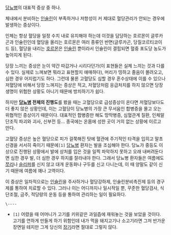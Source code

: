 [당뇨병](%EB%8B%B9%EB%87%A8%EB%B3%91.md)의 대표적 증상 중 하나.

체내에서 분비하는 [인슐린](%EC%9D%B8%EC%8A%90%EB%A6%B0.md)이 부족하거나 저항성이 커 제대로 혈당관리가 안되는
경우에 발생하는 증상이다.

인체는 항상 혈당을 일정 수치 내로 유지해야 하는데 이것을 담당하는 호르몬이 글루카곤과 인슐린인데 혈당을 올리는 호르몬은 여러 종류인
반면(글루카곤, 당질코르티코이드 등), 혈당을 내리는 [호르몬](%ED%98%B8%EB%A5%B4%EB%AA%AC.md)은
[인슐린](%EC%9D%B8%EC%8A%90%EB%A6%B0.md) 뿐이라서 인슐린이 결핍되면 혈중 포도당 농도가 높아지게 된다.

당장 느끼는 증상은 눈이 약간 따갑거나 시리다던가(이 표현들은 실제 느끼는 것과 다를 수 있다. 실제로 느껴보면 뭐라고 표현할지 애매하다),
머리가 띵하고 졸음이 몰려오고, 심한 경우 어지럽기도 하다. 그런데 물론 고혈당도 심할 경우 혼수상태에 이를 수 있으나 저혈당에 비해서 당장
느껴지는 증상은 적고, 저혈당처럼 응급처치를 하지 않으면 당장 생명이 위험한 상황도 아니기 때문에 방치하기가 쉽다.

하지만 **[당뇨병](%EB%8B%B9%EB%87%A8%EB%B3%91.md) 전체의 진행도**를 봤을 때는 고혈당으로 급성증상이
온다면 저혈당보다도 더 좋지 않은 상황인데, 이는 고혈당이 당뇨병의 가장 큰 무서움인 합병증을 몰고 오는 위협적인 증상이기 때문이다.
대표적인 합병증만 해도 망막병증, 심혈관계 질환, 인체말단조직 파괴와 괴사, 신부전 등... 종국에는 온몸에 성한 곳이 거의 없는 상황에
이르고 만다.

고혈당 증상은 높은 혈당으로 피가 걸쭉해진 탓에 혈관에 주기적인 타격을 입히고 말초신경을 서서히 죽이기 때문에`[1]`
[당뇨병](%EB%8B%B9%EB%87%A8%EB%B3%91.md) 환자는 발을 조심해야 한다. 당뇨가 중등도 이상으로 진행된 상황에서
발에 상처를 입은 것을 일찍 파악하지 못하고 오래 내버려둔다면 심한 경우 발, 더 심한 경우 하지를 잘라내야 한다. 그래서 당뇨병 환자들은
여름에도 [쪼리](%EC%AA%BC%EB%A6%AC.md)나 [슬리퍼](%EC%8A%AC%EB%A6%AC%ED%8D%BC.md)를
신지 않고 대개 운동화나 구두를 신고 다니는데, 이 때 양말도 같이 신기 때문에 여름에 꽤나 고역이다.

이 증상은 일차적으로는 [인슐린](%EC%9D%B8%EC%8A%90%EB%A6%B0.md)을 주사하거나 혈당강하제, 인슐린분비촉진제
등의 경구제를 통하여 치료할 수 있다. 그러나 이는 어디까지나 일시적일 뿐, 꾸준한 혈당검사, 식단조절, 금주, 적당량의 운동 등을 통하여
관리하는 일이 필요하다.

`\----`

  * `[1]` 어렸을 때 어머니가 고기를 키위같은 과일즙에 재워놓는 것을 보았을 것이다. 고기를 연하게 만들게 하기 위함인데 내가 먹을 돼지고기나 소고기라면 그저 반가운 장면일 테지만 그게 당신의 [장기](%EC%9E%A5%EA%B8%B0.md)라면 절대로 그렇지 않다.

